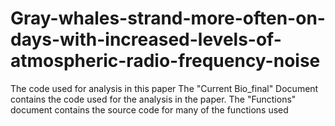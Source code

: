# Gray-whales-strand-more-often-on-days-with-increased-levels-of-atmospheric-radio-frequency-noise
The code used for analysis in this paper
The "Current Bio_final" Document contains the code used for the analysis in the paper.
The "Functions" document contains the source code for many of the functions used
